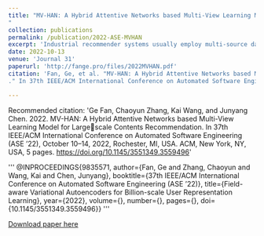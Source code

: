 ```yaml
---
title: "MV-HAN: A Hybrid Attentive Networks based Multi-View Learning Model for Large-scale Contents Recommendation
"
collection: publications
permalink: /publication/2022-ASE-MVHAN
excerpt: 'Industrial recommender systems usually employ multi-source data to improve the recommendation quality, while effectively sharing information between different data sources remain a challenge. In this paper, we introduce a novel Multi-View Approach with Hybrid Attentive Networks (MV-HAN) for contents retrieval at the matching stage of recommender systems. The proposed model enables high-order feature interaction from various input features while effectively transferring knowledge between different types. By employing a well-placed parameters sharing strategy, the MV-HAN substantially improves the retrieval performance in sparse types. The designed MV-HAN inherits the efficiency advantages in the online service from the two-tower model, by mapping users and contents of different types into the same features space. This enables fast retrieval of similar contents with an approximate nearest neighbor algorithm. We conduct offline experiments on several industrial datasets, demonstrating that the proposed MV-HAN significantly outperforms baselines on the content retrieval tasks. Importantly, the MV-HAN is deployed in a real-world matching system. Online A/B test results show that the proposed method can significantly improve the quality of recommendations..'
date: 2022-10-13
venue: 'Journal 31'
paperurl: 'http://fange.pro/files/2022MVHAN.pdf'
citation: 'Fan, Ge, et al. "MV-HAN: A Hybrid Attentive Networks based Multi-View Learning Model for Large-scale Contents Recommendation
." In 37th IEEE/ACM International Conference on Automated Software Engineering (ASE ’22), 2022.'

---
```

Recommended citation: 'Ge Fan, Chaoyun Zhang, Kai Wang, and Junyang Chen. 2022. MV-HAN: A Hybrid Attentive Networks based Multi-View Learning Model for Largescale Contents Recommendation. In 37th IEEE/ACM International Conference on Automated Software Engineering (ASE ’22), October 10–14, 2022, Rochester, MI, USA. ACM, New York, NY, USA, 5 pages. https://doi.org/10.1145/3551349.3559496'

'''
@INPROCEEDINGS{9835571,
  author={Fan, Ge and Zhang, Chaoyun and Wang, Kai and Chen, Junyang},
  booktitle={37th IEEE/ACM International Conference on Automated Software Engineering (ASE ’22)}, 
  title={Field-aware Variational Autoencoders for Billion-scale User Representation Learning}, 
  year={2022},
  volume={},
  number={},
  pages={},
  doi={10.1145/3551349.3559496}}
'''

[Download paper here](http://fange.pro/files/2022MVHAN.pdf)
